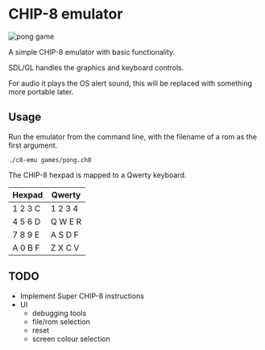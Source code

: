 # CHIP-8 emulator

![pong game](http://i.imgur.com/qZHG5eu.png)

A simple CHIP-8 emulator with basic functionality.

SDL/GL handles the graphics and keyboard controls.

For audio it plays the OS alert sound, this will be replaced with something more portable later.

## Usage

Run the emulator from the command line, with the filename of a rom as the first argument.

```
./c8-emu games/pong.ch8
```

The CHIP-8 hexpad is mapped to a Qwerty keyboard.

| Hexpad  | Qwerty  |
|---------|---------|
| 1 2 3 C | 1 2 3 4 |
| 4 5 6 D | Q W E R |
| 7 8 9 E | A S D F |
| A 0 B F | Z X C V |

## TODO
* Implement Super CHIP-8 instructions
* UI 
  * debugging tools
  * file/rom selection
  * reset
  * screen colour selection 
